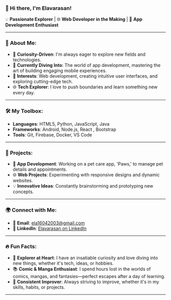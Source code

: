### 👋 Hi there, I'm **Elavarasan**!

💡 **Passionate Explorer** | 🌐 **Web Developer in the Making** | 🚀 **App Development Enthusiast**

---

### 🚀 **About Me**:
- 🌟 **Curiosity-Driven**: I'm always eager to explore new fields and technologies.
- 🌱 **Currently Diving Into**: The world of app development, mastering the art of building engaging mobile experiences.
- 🎯 **Interests**: Web development, creating intuitive user interfaces, and exploring cutting-edge tech.
- 🌐 **Tech Explorer**: I love to push boundaries and learn something new every day.

---

### 🛠️ **My Toolbox**:
- **Languages**: HTML5, Python, JavaScript, Java
- **Frameworks**: Android, Node.js, React , Bootstrap
- **Tools**: Git, Firebase, Docker, VS Code

---

### 🌟 **Projects**:
- 📱 **App Development**: Working on a pet care app, 'Paws,' to manage pet details and appointments.
- 🌐 **Web Projects**: Experimenting with responsive designs and dynamic websites.
- 💡 **Innovative Ideas**: Constantly brainstorming and prototyping new concepts.

---

### 🌍 **Connect with Me**:
- 📧 **Email**: ela16042003@gmail.com
- 💼 **LinkedIn**: [Elavarasan on LinkedIn](https://www.linkedin.com/in/elavarasan-v-610925277)

---

### 🔥 **Fun Facts**:
- 🧭 **Explorer at Heart**: I have an insatiable curiosity and love diving into new things, whether it's tech, ideas, or hobbies.
- 📚 **Comic & Manga Enthusiast**: I spend hours lost in the worlds of comics, mangas, and fantasies—perfect escapes after a day of learning.
- 🎯 **Consistent Improver**: Always striving to improve, whether it's in my skills, habits, or projects.

---
